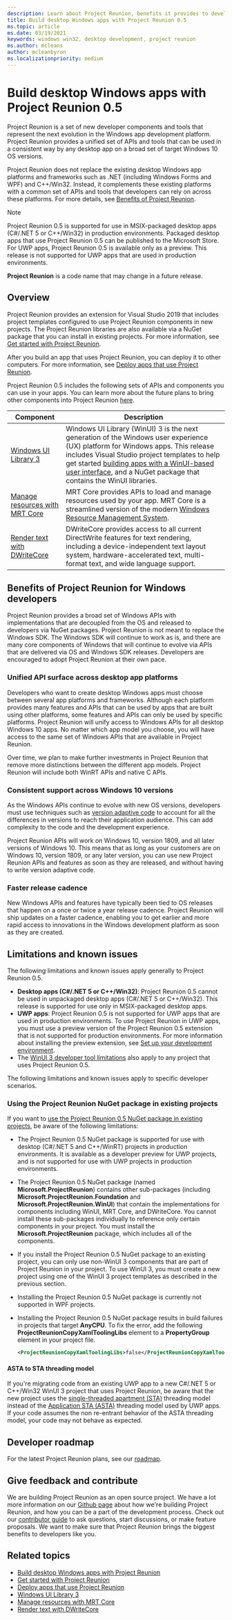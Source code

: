 ```yaml
---
description: Learn about Project Reunion, benefits it provides to developers, what is ready for developers now, and how to give feedback.
title: Build desktop Windows apps with Project Reunion 0.5
ms.topic: article
ms.date: 03/19/2021
keywords: windows win32, desktop development, project reunion
ms.author: mcleans
author: mcleanbyron
ms.localizationpriority: medium
---
```


# Build desktop Windows apps with Project Reunion 0.5

Project Reunion is a set of new developer components and tools that represent the next evolution in the Windows app development platform. Project Reunion provides a unified set of APIs and tools that can be used in a consistent way by any desktop app on a broad set of target Windows 10 OS versions.

Project Reunion does not replace the existing desktop Windows app platforms and frameworks such as .NET (including Windows Forms and WPF) and C++/Win32. Instead, it complements these existing platforms with a common set of APIs and tools that developers can rely on across these platforms. For more details, see [Benefits of Project Reunion](#benefits-of-project-reunion-for-windows-developers).

> [!NOTE]
> Project Reunion 0.5 is supported for use in MSIX-packaged desktop apps (C#/.NET 5 or C++/Win32) in production environments. Packaged desktop apps that use Project Reunion 0.5 can be published to the Microsoft Store. For UWP apps, Project Reunion 0.5 is available only as a preview. This release is not supported for UWP apps that are used in production environments.
>
>**Project Reunion** is a code name that may change in a future release.

## Overview

Project Reunion provides an extension for Visual Studio 2019 that includes project templates configured to use Project Reunion components in new projects. The Project Reunion libraries are also available via a NuGet package that you can install in existing projects. For more information, see [Get started with Project Reunion](get-started-with-project-reunion.md).

After you build an app that uses Project Reunion, you can deploy it to other computers. For more information, see [Deploy apps that use Project Reunion](deploy-apps-that-use-project-reunion.md).

Project Reunion 0.5 includes the following sets of APIs and components you can use in your apps. You can learn more about the future plans to bring other components into Project Reunion [here](https://github.com/microsoft/ProjectReunion/blob/master/docs/README.md).

| Component | Description |
|---------|-------------|
| [Windows UI Library 3](../winui/winui3/index.md) | Windows UI Library (WinUI) 3 is the next generation of the Windows user experience (UX) platform for Windows apps. This release includes Visual Studio project templates to help get started [building apps with a WinUI-based user interface](..\winui\winui3\winui-project-templates-in-visual-studio.md), and a NuGet package that contains the WinUI libraries.  |
| [Manage resources with MRT Core](mrtcore/mrtcore-overview.md) | MRT Core provides APIs to load and manage resources used by your app. MRT Core is a streamlined version of the modern [Windows Resource Management System](/windows/uwp/app-resources/resource-management-system). |
| [Render text with DWriteCore](dwritecore.md) | DWriteCore provides access to all current DirectWrite features for text rendering, including a device-independent text layout system, hardware-accelerated text, multi-format text, and wide language support.  |

## Benefits of Project Reunion for Windows developers

Project Reunion provides a broad set of Windows APIs with implementations that are decoupled from the OS and released to developers via NuGet packages. Project Reunion is not meant to replace the Windows SDK. The Windows SDK will continue to work as is, and there are many core components of Windows that will continue to evolve via APIs that are delivered via OS and Windows SDK releases. Developers are encouraged to adopt Project Reunion at their own pace.

### Unified API surface across desktop app platforms

Developers who want to create desktop Windows apps must choose between several app platforms and frameworks. Although each platform provides many features and APIs that can be used by apps that are built using other platforms, some features and APIs can only be used by specific platforms. Project Reunion will unify access to Windows APIs for all desktop Windows 10 apps. No matter which app model you choose, you will have access to the same set of Windows APIs that are available in Project Reunion.

Over time, we plan to make further investments in Project Reunion that remove more distinctions between the different app models. Project Reunion will include both WinRT APIs and native C APIs.

### Consistent support across Windows 10 versions

As the Windows APIs continue to evolve with new OS versions, developers must use techniques such as [version adaptive code](/windows/uwp/debug-test-perf/version-adaptive-code) to account for all the differences in versions to reach their application audience. This can add complexity to the code and the development experience.

Project Reunion APIs will work on Windows 10, version 1809, and all later versions of Windows 10. This means that as long as your customers are on Windows 10, version 1809, or any later version, you can use new Project Reunion APIs and features as soon as they are released, and without having to write version adaptive code.

### Faster release cadence

New Windows APIs and features have typically been tied to OS releases that happen on a once or twice a year release cadence. Project Reunion will ship updates on a faster cadence, enabling you to get earlier and more rapid access to innovations in the Windows development platform as soon as they are created.

## Limitations and known issues

The following limitations and known issues apply generally to Project Reunion 0.5.

- **Desktop apps (C#/.NET 5 or C++/Win32)**: Project Reunion 0.5 cannot be used in unpackaged desktop apps (C#/.NET 5 or C++/Win32). This release is supported for use only in MSIX-packaged desktop apps.
- **UWP apps**: Project Reunion 0.5 is not supported for UWP apps that are used in production environments. To use Project Reunion in UWP apps, you must use a preview version of the Project Reunion 0.5 extension that is not supported for production environments. For more information about installing the preview extension, see [Set up your development environment](get-started-with-project-reunion.md#set-up-your-development-environment).
- The [WinUI 3 developer tool limitations](..\winui\winui3\index.md#developer-tools) also apply to any project that uses Project Reunion 0.5.

The following limitations and known issues apply to specific developer scenarios.

### Using the Project Reunion NuGet package in existing projects

If you want to [use the Project Reunion 0.5 NuGet package in existing projects](get-started-with-project-reunion.md#use-project-reunion-in-an-existing-project), be aware of the following limitations:

- The Project Reunion 0.5 NuGet package is supported for use with desktop (C#/.NET 5 and C++/WinRT) projects in production environments. It is available as a developer preview for UWP projects, and is not supported for use with UWP projects in production environments.
- The Project Reunion 0.5 NuGet package (named **Microsoft.ProjectReunion**) contains other sub-packages (including **Microsoft.ProjectReunion.Foundation** and **Microsoft.ProjectReunion.WinUI**) that contain the implementations for components including WinUI, MRT Core, and DWriteCore. You cannot install these sub-packages individually to reference only certain components in your project. You must install the **Microsoft.ProjectReunion** package, which includes all of the components.  
- If you install the Project Reunion 0.5 NuGet package to an existing project, you can only use non-WinUI 3 components that are part of Project Reunion in your project. To use WinUI 3, you must create a new project using one of the WinUI 3 project templates as described in the previous section.
- Installing the Project Reunion 0.5 NuGet package is currently not supported in WPF projects.
- Installing the Project Reunion 0.5 NuGet package results in build failures in projects that target **AnyCPU**. To fix the error, add the following **ProjectReunionCopyXamlToolingLibs** element to a **PropertyGroup** element in your project file.

    ```xml
    <ProjectReunionCopyXamlToolingLibs>false</ProjectReunionCopyXamlToolingLibs>
    ```

#### ASTA to STA threading model

If you're migrating code from an existing UWP app to a new C#/.NET 5 or C++/Win32 WinUI 3 project that uses Project Reunion, be aware that the new project uses the [single-threaded apartment (STA)](/windows/win32/com/single-threaded-apartments) threading model instead of the [Application STA (ASTA)](https://devblogs.microsoft.com/oldnewthing/20210224-00/?p=104901) threading model used by UWP apps. If your code assumes the non re-entrant behavior of the ASTA threading model, your code may not behave as expected.

## Developer roadmap

For the latest Project Reunion plans, see our [roadmap](https://github.com/microsoft/ProjectReunion/blob/main/docs/roadmap.md).

## Give feedback and contribute

We are building Project Reunion as an open source project. We have a lot more information on our [Github page](https://github.com/microsoft/ProjectReunion) about how we're building Project Reunion, and how you can be a part of the development process. Check out our [contributor guide](https://github.com/microsoft/ProjectReunion/blob/master/docs/contributor-guide.md) to ask questions, start discussions, or make feature proposals. We want to make sure that Project Reunion brings the biggest benefits to developers like you.

## Related topics

- [Build desktop Windows apps with Project Reunion](index.md)
- [Get started with Project Reunion](get-started-with-project-reunion.md)
- [Deploy apps that use Project Reunion](deploy-apps-that-use-project-reunion.md)
- [Windows UI Library 3](../winui/winui3/index.md)
- [Manage resources with MRT Core](mrtcore/mrtcore-overview.md)
- [Render text with DWriteCore](dwritecore.md)
